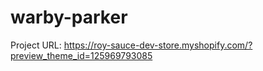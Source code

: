 # warby-parker

Project URL: https://roy-sauce-dev-store.myshopify.com/?preview_theme_id=125969793085
